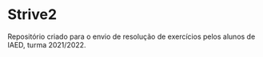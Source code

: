 # Strive2
Repositório criado para o envio de resolução de exercícios pelos alunos de IAED, turma 2021/2022.